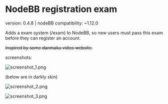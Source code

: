 # NodeBB registration exam

version: 0.4.8 | nodeBB compatibility: ~1.12.0

Adds a exam system (/exam) to NodeBB, so new users must pass this exam before they can register an account.

~~Inspired by some danmaku video website.~~

screenshots:

![screenshot_1.png](https://i.imgur.com/0YEwyqA.png)

(below are in darkly skin)

![screenshot_2.png](https://i.imgur.com/qu8BBa4.png)

![screenshot_3.png](https://i.imgur.com/1ZGpJiw.png)
